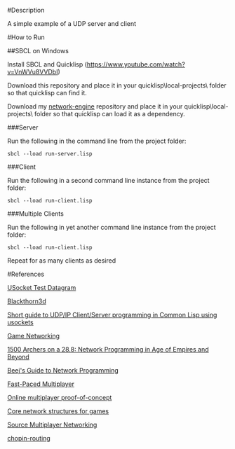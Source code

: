 #Description

A simple example of a UDP server and client

#How to Run

##SBCL on Windows

Install SBCL and Quicklisp (https://www.youtube.com/watch?v=VnWVu8VVDbI)

Download this repository and place it in your quicklisp\local-projects\ folder so that quicklisp can find it.  

Download my [network-engine](https://github.com/ezrarush/network-engine) repository and place it in your quicklisp\local-projects\ folder so that quicklisp can load it as a dependency.

###Server

Run the following in the command line from the project folder:

```
sbcl --load run-server.lisp
```

###Client 

Run the following in a second command line instance from the project folder:

```
sbcl --load run-client.lisp
```

###Multiple Clients

Run the following in yet another command line instance from the project folder:

```
sbcl --load run-client.lisp
```

Repeat for as many clients as desired

#References

[USocket Test Datagram](https://github.com/bsmr-common-lisp/usocket/blob/a9ad102c41d94105038195ca5bfb31d2c3d61ba5/test/test-datagram.lisp)

[Blackthorn3d](https://github.com/linuxaged/blackthorn3d/blob/645c4a264e31994cf1ac574076d671d636000f7c/src/examples/usocket/usocket.lisp)

[Short guide to UDP/IP Client/Server programming in Common Lisp using usockets](https://gist.github.com/shortsightedsid/a760e0d83a9557aaffcc)

[Game Networking](http://gafferongames.com/networking-for-game-programmers/) 

[1500 Archers on a 28.8: Network Programming in Age of Empires and Beyond](http://www.gamasutra.com/view/feature/3094/1500_archers_on_a_288_network_.php)

[Beej's Guide to Network Programming](http://beej.us/guide/bgnet/output/html/singlepage/bgnet.html)

[Fast-Paced Multiplayer](http://www.gabrielgambetta.com/fast_paced_multiplayer.html)

[Online multiplayer proof-of-concept](https://y4pp.wordpress.com/2014/06/04/online-multiplayer-proof-of-concept/)

[Core network structures for games](http://joostdevblog.blogspot.de/2014/09/core-network-structures-for-games.html)

[Source Multiplayer Networking](https://developer.valvesoftware.com/wiki/Source_Multiplayer_Networking)

[chopin-routing](https://github.com/jsmpereira/chopin-routing/blob/6374e96b15314dcec0d311bf3d5a9b822e4d2e1c/udp-server.lisp)

